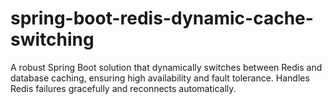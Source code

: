 # spring-boot-redis-dynamic-cache-switching
A robust Spring Boot solution that dynamically switches between Redis and database caching, ensuring high availability and fault tolerance. Handles Redis failures gracefully and reconnects automatically.
